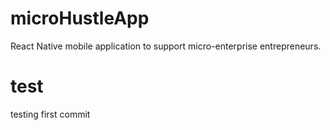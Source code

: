 # microHustleApp
React Native mobile application to support micro-enterprise entrepreneurs.

# test
testing first commit
